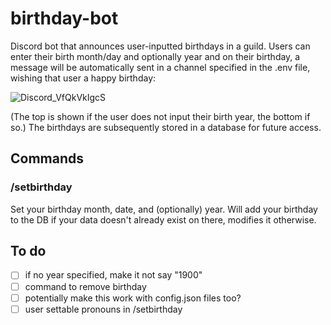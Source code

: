 # birthday-bot
Discord bot that announces user-inputted birthdays in a guild. Users can enter their birth month/day and optionally year and on their birthday, a message will be automatically sent in a channel specified in the .env file, wishing that user a happy birthday:

![Discord_VfQkVkIgcS](https://user-images.githubusercontent.com/58154576/157116233-f6a4ea44-7f7a-449d-93ef-db05598292c0.png)

(The top is shown if the user does not input their birth year, the bottom if so.) The birthdays are subsequently stored in a database for future access.

## Commands
### /setbirthday
Set your birthday month, date, and (optionally) year. Will add your birthday to the DB if your data doesn't already exist on there, modifies it otherwise.

## To do
- [ ] if no year specified, make it not say "1900"
- [ ] command to remove birthday
- [ ] potentially make this work with config.json files too?
- [ ] user settable pronouns in /setbirthday
